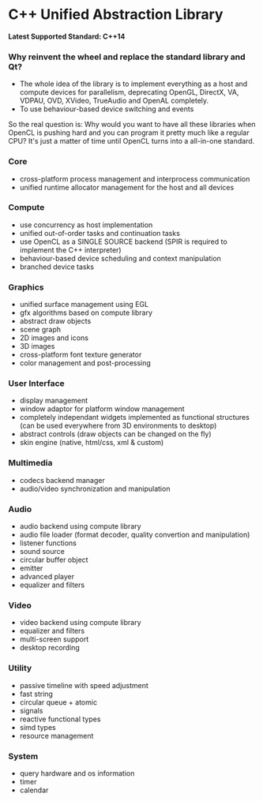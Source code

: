 # C++ Unified Abstraction Library #

**Latest Supported Standard: C++14**

### Why reinvent the wheel and replace the standard library and Qt? ###
- The whole idea of the library is to implement everything as a host and compute devices for parallelism, deprecating OpenGL, DirectX, VA, VDPAU, OVD, XVideo, TrueAudio and OpenAL completely.
- To use behaviour-based device switching and events

So the real question is: Why would you want to have all these libraries when OpenCL is pushing hard and you can program it pretty much like a regular CPU? It's just a matter of time until OpenCL turns into a all-in-one standard.


### Core ###
- cross-platform process management and interprocess communication
- unified runtime allocator management for the host and all devices

### Compute ###
- use concurrency as host implementation
- unified out-of-order tasks and continuation tasks
- use OpenCL as a SINGLE SOURCE backend (SPIR is required to implement the C++ interpreter)
- behaviour-based device scheduling and context manipulation
- branched device tasks

### Graphics ###
- unified surface management using EGL
- gfx algorithms based on compute library
- abstract draw objects
- scene graph
- 2D images and icons
- 3D images
- cross-platform font texture generator
- color management and post-processing

### User Interface ###
- display management
- window adaptor for platform window management
- completely independant widgets implemented as functional structures (can be used everywhere from 3D environments to desktop)
- abstract controls (draw objects can be changed on the fly)
- skin engine (native, html/css, xml & custom)

### Multimedia ###
- codecs backend manager
- audio/video synchronization and manipulation

### Audio ###
- audio backend using compute library
- audio file loader (format decoder, quality convertion and manipulation)
- listener functions
- sound source
- circular buffer object
- emitter
- advanced player
- equalizer and filters

### Video ###
- video backend using compute library
- equalizer and filters
- multi-screen support
- desktop recording

### Utility ###
- passive timeline with speed adjustment
- fast string
- circular queue + atomic
- signals
- reactive functional types
- simd types
- resource management

### System ###
- query hardware and os information
- timer
- calendar